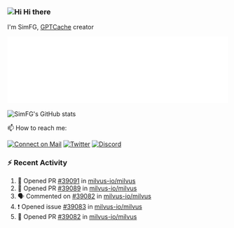 ### <img src='https://qpluspicture.oss-cn-beijing.aliyuncs.com/6LjjQA/Hi.gif' alt='Hi' width="24"/> Hi there

I'm SimFG, [GPTCache](https://github.com/zilliztech/GPTCache) creator

![Metrics 👋](/metrics.plugin.followup.user.svg)

![SimFG's GitHub stats](https://github-readme-stats.vercel.app/api?username=SimFG&show_icons=true&theme=radical&count_private=true)

📫 How to reach me:

[![Connect on Mail](https://img.shields.io/badge/Ask%20me-anything-1abc9c.svg)](mailto:1142838399@qq.com)
[![Twitter](https://img.shields.io/twitter/follow/FogSim?style=social)](https://twitter.com/FogSim)
[![Discord](https://img.shields.io/discord/1092648432495251507?label=Discord&logo=discord)](https://discord.gg/Q8C6WEjSWV)

### :zap: Recent Activity

<!--START_SECTION:activity-->
1. 💪 Opened PR [#39091](https://github.com/milvus-io/milvus/pull/39091) in [milvus-io/milvus](https://github.com/milvus-io/milvus)
2. 💪 Opened PR [#39089](https://github.com/milvus-io/milvus/pull/39089) in [milvus-io/milvus](https://github.com/milvus-io/milvus)
3. 🗣 Commented on [#39082](https://github.com/milvus-io/milvus/issues/39082) in [milvus-io/milvus](https://github.com/milvus-io/milvus)
4. ❗️ Opened issue [#39083](https://github.com/milvus-io/milvus/issues/39083) in [milvus-io/milvus](https://github.com/milvus-io/milvus)
5. 💪 Opened PR [#39082](https://github.com/milvus-io/milvus/pull/39082) in [milvus-io/milvus](https://github.com/milvus-io/milvus)
<!--END_SECTION:activity-->

